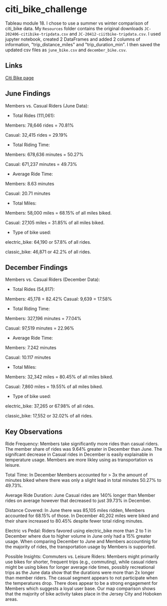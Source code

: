 # citi_bike_challenge

Tableau module 18. I chose to use a summer vs winter comparison of citi_bike data. My `Resources` folder
contains the original downloads `JC-202406-citibike-tripdata.csv` and `JC-20412-ciitbike-tripdata.csv`.
I used jupyter notebook, created 2 DataFrames and added 2 columns of information, "trip_distance_miles" and
"trip_duration_min". I then saved the updated csv files as `june_bike.csv` and `december_bike.csv`.

## Links

[Citi Bike page](https://citibikenyc.com/system-data)

## June Findings

Members vs. Casual Riders (June Data):

- Total Rides (111,061):

Members: 78,646 rides = 70.81%

Casual: 32,415 rides = 29.19%

- Total Riding Time:

Members: 678,636 minutes = 50.27%

Casual: 671,237 minutes = 49.73%

- Average Ride Time:

Members: 8.63 minutes

Casual: 20.71 minutes

- Total Miles:

Members: 58,000 miles = 68.15% of all miles biked.

Casual: 27,105 miles = 31.85% of all miles biked.

- Type of bike used:

electric_bike: 64,190 or 57.8% of all rides.

classic_bike: 46,871 or 42.2% of all rides.

## December Findings

Members vs. Casual Riders (December Data):

- Total Rides (54,817):

Members: 45,178 = 82.42%
Casual: 9,639 = 17.58%

- Total Riding Time:

Members: 327,196 minutes = 77.04%

Casual: 97,519 minutes = 22.96%

- Average Ride Time:

Members: 7.242 minutes

Casual: 10.117 minutes

- Total Miles:

Members: 32,342 miles = 80.45% of all miles biked.

Casual: 7,860 miles = 19.55% of all miles biked.

- Type of bike used:

electric_bike: 37,265 or 67.98% of all rides.

classic_bike: 17,552 or 32.02% of all rides.

## Key Observations

Ride Frequency: Members take significantly more rides than casual riders. The member share of rides was 9.64% greater in December than June.
The signifcant decrease in Casual rides in December is easily explainable in temperature usage. Members are more likley using as transportation
vs leisure.

Total Time: In December Members accounted for > 3x the amount of minutes biked where there was only a slight lead in total minutes 50.27%
to 49.73%.

Average Ride Duration: June Casual rides are 140% longer than Member rides on average however that decreased to just 39.73% in December.

Distance Covered: In June there was 85,105 miles ridden, Members accounted for 68.15% of those. In December 40,202 miles were biked
and their share increased to 80.45% despite fewer total riding minutes.

Electric vs Pedal: Riders favored using electric_bike more than 2 to 1 in December where due to higher volume in June only had a 15%
greater usage. When comparing December to June and Members accountinig for the majority of rides, the transportation usage by Members
is supported.

Possible Insights:
Commuters vs. Leisure Riders: Members might primarily use bikes for shorter, frequent trips (e.g., commuting), while casual riders
might be using bikes for longer average ride times, possibly recreational trips as the June data show that the durations were more than 2x longer
than member riders. The casual segment appears to not participate when the temperatures drop. There does appear to be a strong engagement for Members
which suggests a loyal user base. Our map comparison shows that the majority of bike activity takes place in the Jersey City and Hoboken areas.